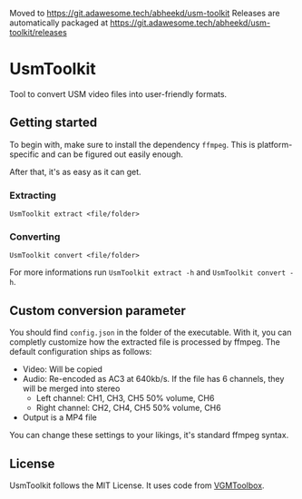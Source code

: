 Moved to https://git.adawesome.tech/abheekd/usm-toolkit
Releases are automatically packaged at https://git.adawesome.tech/abheekd/usm-toolkit/releases

# UsmToolkit

Tool to convert USM video files into user-friendly formats.

## Getting started

To begin with, make sure to install the dependency `ffmpeg`. This is platform-specific and can be figured out easily enough.

After that, it's as easy as it can get.

### Extracting
```
UsmToolkit extract <file/folder>
```

### Converting
```
UsmToolkit convert <file/folder>
```

For more informations run `UsmToolkit extract -h` and `UsmToolkit convert -h`.

## Custom conversion parameter

You should find `config.json` in the folder of the executable. With it, you can completly customize how the extracted file is processed by ffmpeg.
The default configuration ships as follows:

* Video: Will be copied
* Audio: Re-encoded as AC3 at 640kb/s. If the file has 6 channels, they will be merged into stereo
    * Left channel: CH1, CH3, CH5 50% volume, CH6
    * Right channel: CH2, CH4, CH5 50% volume, CH6
* Output is a MP4 file

You can change these settings to your likings, it's standard ffmpeg syntax.

## License

UsmToolkit follows the MIT License. It uses code from [VGMToolbox](https://sourceforge.net/projects/vgmtoolbox/).
